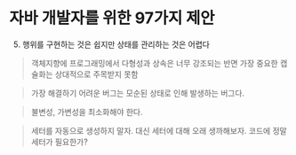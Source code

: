 

# 자바 개발자를 위한 97가지 제안

5. 행위를 구현하는 것은 쉽지만 상태를 관리하는 것은 어렵다
> 객체지향에 프로그래밍에서 다형성과 상속은 너무 강조되는 반면 가장 중요한 캡슐화는 상대적으로 주목받지 못함

> 가장 해결하기 어려운 버그는 모순된 상태로 인해 발생하는 버그다.

> 불변성, 가변성을 최소화해야 한다. 

> 세터를 자동으로 생성하지 말자. 대신 세터에 대해 오래 생까해보자. 코드에 정말 세터가 필요한가?


<!--stackedit_data:
eyJoaXN0b3J5IjpbLTIwNzI3Njg0OSwxMjc2MDM3NzY5XX0=
-->